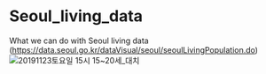 # Seoul_living_data
What we can do with Seoul living data
(https://data.seoul.go.kr/dataVisual/seoul/seoulLivingPopulation.do)
![20191123토요일 15시 15~20세_대치](https://user-images.githubusercontent.com/48933016/70324603-453aab80-1873-11ea-8caf-2155ae6dfae3.png)


